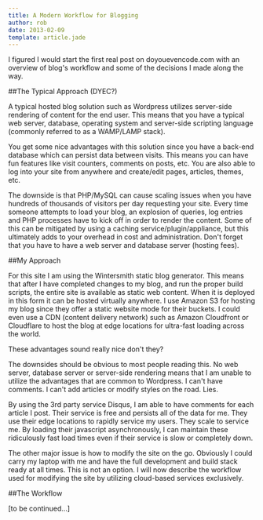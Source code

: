 ```yaml
---
title: A Modern Workflow for Blogging
author: rob
date: 2013-02-09
template: article.jade
---
```


I figured I would start the first real post on doyouevencode.com with an overview of blog's workflow and some of the decisions I made along the way.

##The Typical Approach (DYEC?)

A typical hosted blog solution such as Wordpress utilizes server-side rendering of content for the end user. This means that you have a typical web server, database, operating system and server-side scripting language (commonly referred to as a WAMP/LAMP stack).

You get some nice advantages with this solution since you have a back-end database which can persist data between visits. This means you can have fun features like visit counters, comments on posts, etc. You are also able to log into your site from anywhere and create/edit pages, articles, themes, etc.

The downside is that PHP/MySQL can cause scaling issues when you have hundreds of thousands of visitors per day requesting your site.  Every time someone attempts to load your blog, an explosion of queries, log entries and PHP processes have to kick off in order to render the content. Some of this can be mitigated by using a caching service/plugin/appliance, but this ultimately adds to your overhead in cost and administration. Don't forget that you have to have a web server and database server (hosting fees).

##My Approach 

For this site I am using the Wintersmith static blog generator. This means that after I have completed changes to my blog, and run the proper build scripts, the entire site is available as static web content. When it is deployed in this form it can be hosted virtually anywhere. I use Amazon S3 for hosting my blog since they offer a static website mode for their buckets. I could even use a CDN (content delivery network) such as Amazon Cloudfront or Cloudflare to host the blog at edge locations for ultra-fast loading across the world.

These advantages sound really nice don't they?

The downsides should be obvious to most people reading this. No web server, database server or server-side rendering means that I am unable to utilize the advantages that are common to Wordpress. I can't have comments. I can't add articles or modify styles on the road. Lies.

By using the 3rd party service Disqus, I am able to have comments for each article I post. Their service is free and persists all of the data for me. They use their edge locations to rapidly service my users. They scale to service me. By loading their javascript asynchronously, I can maintain these ridiculously fast load times even if their service is slow or completely down.

The other major issue is how to modify the site on the go. Obviously I could carry my laptop with me and have the full development and build stack ready at all times. This is not an option. I will now describe the workflow used for modifying the site by utilizing cloud-based services exclusively.

##The Workflow

[to be continued...]








